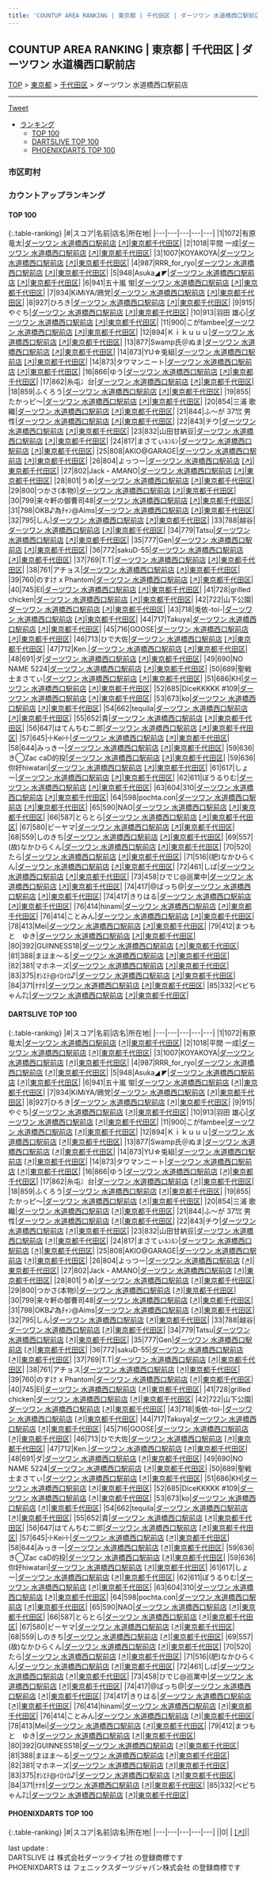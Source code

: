 ```yaml
---
title: 'COUNTUP AREA RANKING | 東京都 | 千代田区 | ダーツワン 水道橋西口駅前店'
---
```

## COUNTUP AREA RANKING | 東京都 | 千代田区 | ダーツワン 水道橋西口駅前店

[TOP](/darts/rank/) > [東京都](/darts/rank/東京都/) > [千代田区](/darts/rank/東京都/千代田区/) > ダーツワン 水道橋西口駅前店

___

<a href="https://twitter.com/share?ref_src=twsrc%5Etfw" data-text="COUNTUP AREA RANKING | 東京都千代田区ダーツワン 水道橋西口駅前店" class="twitter-share-button" data-hashtags="DARTSLIVE,PHOENIXDARTS,darts,ダーツ" data-show-count="false">Tweet</a>

* [ランキング](#カウントアップランキング)
    * [TOP 100](#top-100)
    * [DARTSLIVE TOP 100](#dartslive-top-100)
    * [PHOENIXDARTS TOP 100](#phoenixdarts-top-100)

### 市区町村

<ul>

</ul>

### カウントアップランキング

#### TOP 100



{:.table-ranking}
|#|スコア|名前|店名|所在地|
|---|---|---|---|---|
|1|1072|<span class="rank-name-dl">有原 竜太</span>|<a href="/darts/rank/shops/23e49a4f49ad66345f9f3321c1147265.html">ダーツワン 水道橋西口駅前店</a> <a href="https://search.dartslive.com/jp/shop/23e49a4f49ad66345f9f3321c1147265">[↗]</a>|<a href="/darts/rank/東京都/千代田区">東京都千代田区</a>|
|2|1018|<span class="rank-name-dl">平間 一成</span>|<a href="/darts/rank/shops/23e49a4f49ad66345f9f3321c1147265.html">ダーツワン 水道橋西口駅前店</a> <a href="https://search.dartslive.com/jp/shop/23e49a4f49ad66345f9f3321c1147265">[↗]</a>|<a href="/darts/rank/東京都/千代田区">東京都千代田区</a>|
|3|1007|<span class="rank-name-dl">KOYAKOYA</span>|<a href="/darts/rank/shops/23e49a4f49ad66345f9f3321c1147265.html">ダーツワン 水道橋西口駅前店</a> <a href="https://search.dartslive.com/jp/shop/23e49a4f49ad66345f9f3321c1147265">[↗]</a>|<a href="/darts/rank/東京都/千代田区">東京都千代田区</a>|
|4|987|<span class="rank-name-dl">RRR_for_ryo</span>|<a href="/darts/rank/shops/23e49a4f49ad66345f9f3321c1147265.html">ダーツワン 水道橋西口駅前店</a> <a href="https://search.dartslive.com/jp/shop/23e49a4f49ad66345f9f3321c1147265">[↗]</a>|<a href="/darts/rank/東京都/千代田区">東京都千代田区</a>|
|5|948|<span class="rank-name-dl">Asuka◢ ◤</span>|<a href="/darts/rank/shops/23e49a4f49ad66345f9f3321c1147265.html">ダーツワン 水道橋西口駅前店</a> <a href="https://search.dartslive.com/jp/shop/23e49a4f49ad66345f9f3321c1147265">[↗]</a>|<a href="/darts/rank/東京都/千代田区">東京都千代田区</a>|
|6|941|<span class="rank-name-dl">五十嵐 蛍</span>|<a href="/darts/rank/shops/23e49a4f49ad66345f9f3321c1147265.html">ダーツワン 水道橋西口駅前店</a> <a href="https://search.dartslive.com/jp/shop/23e49a4f49ad66345f9f3321c1147265">[↗]</a>|<a href="/darts/rank/東京都/千代田区">東京都千代田区</a>|
|7|934|<span class="rank-name-dl">KiMiYA/鴎党</span>|<a href="/darts/rank/shops/23e49a4f49ad66345f9f3321c1147265.html">ダーツワン 水道橋西口駅前店</a> <a href="https://search.dartslive.com/jp/shop/23e49a4f49ad66345f9f3321c1147265">[↗]</a>|<a href="/darts/rank/東京都/千代田区">東京都千代田区</a>|
|8|927|<span class="rank-name-dl">ひろき</span>|<a href="/darts/rank/shops/23e49a4f49ad66345f9f3321c1147265.html">ダーツワン 水道橋西口駅前店</a> <a href="https://search.dartslive.com/jp/shop/23e49a4f49ad66345f9f3321c1147265">[↗]</a>|<a href="/darts/rank/東京都/千代田区">東京都千代田区</a>|
|9|915|<span class="rank-name-dl">やぐち</span>|<a href="/darts/rank/shops/23e49a4f49ad66345f9f3321c1147265.html">ダーツワン 水道橋西口駅前店</a> <a href="https://search.dartslive.com/jp/shop/23e49a4f49ad66345f9f3321c1147265">[↗]</a>|<a href="/darts/rank/東京都/千代田区">東京都千代田区</a>|
|10|913|<span class="rank-name-dl">羽田 雄心</span>|<a href="/darts/rank/shops/23e49a4f49ad66345f9f3321c1147265.html">ダーツワン 水道橋西口駅前店</a> <a href="https://search.dartslive.com/jp/shop/23e49a4f49ad66345f9f3321c1147265">[↗]</a>|<a href="/darts/rank/東京都/千代田区">東京都千代田区</a>|
|11|900|<span class="rank-name-dl">こがfambee</span>|<a href="/darts/rank/shops/23e49a4f49ad66345f9f3321c1147265.html">ダーツワン 水道橋西口駅前店</a> <a href="https://search.dartslive.com/jp/shop/23e49a4f49ad66345f9f3321c1147265">[↗]</a>|<a href="/darts/rank/東京都/千代田区">東京都千代田区</a>|
|12|894|<span class="rank-name-dl">Ｋｉｋｕｕｕ</span>|<a href="/darts/rank/shops/23e49a4f49ad66345f9f3321c1147265.html">ダーツワン 水道橋西口駅前店</a> <a href="https://search.dartslive.com/jp/shop/23e49a4f49ad66345f9f3321c1147265">[↗]</a>|<a href="/darts/rank/東京都/千代田区">東京都千代田区</a>|
|13|877|<span class="rank-name-dl">Swamp氏＠ぬま</span>|<a href="/darts/rank/shops/23e49a4f49ad66345f9f3321c1147265.html">ダーツワン 水道橋西口駅前店</a> <a href="https://search.dartslive.com/jp/shop/23e49a4f49ad66345f9f3321c1147265">[↗]</a>|<a href="/darts/rank/東京都/千代田区">東京都千代田区</a>|
|14|873|<span class="rank-name-dl">YU☆兎組</span>|<a href="/darts/rank/shops/23e49a4f49ad66345f9f3321c1147265.html">ダーツワン 水道橋西口駅前店</a> <a href="https://search.dartslive.com/jp/shop/23e49a4f49ad66345f9f3321c1147265">[↗]</a>|<a href="/darts/rank/東京都/千代田区">東京都千代田区</a>|
|14|873|<span class="rank-name-dl">タワマンニート</span>|<a href="/darts/rank/shops/23e49a4f49ad66345f9f3321c1147265.html">ダーツワン 水道橋西口駅前店</a> <a href="https://search.dartslive.com/jp/shop/23e49a4f49ad66345f9f3321c1147265">[↗]</a>|<a href="/darts/rank/東京都/千代田区">東京都千代田区</a>|
|16|866|<span class="rank-name-dl">ゆう</span>|<a href="/darts/rank/shops/23e49a4f49ad66345f9f3321c1147265.html">ダーツワン 水道橋西口駅前店</a> <a href="https://search.dartslive.com/jp/shop/23e49a4f49ad66345f9f3321c1147265">[↗]</a>|<a href="/darts/rank/東京都/千代田区">東京都千代田区</a>|
|17|862|<span class="rank-name-dl">糸屯冫台</span>|<a href="/darts/rank/shops/23e49a4f49ad66345f9f3321c1147265.html">ダーツワン 水道橋西口駅前店</a> <a href="https://search.dartslive.com/jp/shop/23e49a4f49ad66345f9f3321c1147265">[↗]</a>|<a href="/darts/rank/東京都/千代田区">東京都千代田区</a>|
|18|859|<span class="rank-name-dl">ふくろう</span>|<a href="/darts/rank/shops/23e49a4f49ad66345f9f3321c1147265.html">ダーツワン 水道橋西口駅前店</a> <a href="https://search.dartslive.com/jp/shop/23e49a4f49ad66345f9f3321c1147265">[↗]</a>|<a href="/darts/rank/東京都/千代田区">東京都千代田区</a>|
|19|855|<span class="rank-name-dl">たかっピ～</span>|<a href="/darts/rank/shops/23e49a4f49ad66345f9f3321c1147265.html">ダーツワン 水道橋西口駅前店</a> <a href="https://search.dartslive.com/jp/shop/23e49a4f49ad66345f9f3321c1147265">[↗]</a>|<a href="/darts/rank/東京都/千代田区">東京都千代田区</a>|
|20|854|<span class="rank-name-dl">三浦 歌織</span>|<a href="/darts/rank/shops/23e49a4f49ad66345f9f3321c1147265.html">ダーツワン 水道橋西口駅前店</a> <a href="https://search.dartslive.com/jp/shop/23e49a4f49ad66345f9f3321c1147265">[↗]</a>|<a href="/darts/rank/東京都/千代田区">東京都千代田区</a>|
|21|844|<span class="rank-name-dl">ふ〜が 37㌖ 男性</span>|<a href="/darts/rank/shops/23e49a4f49ad66345f9f3321c1147265.html">ダーツワン 水道橋西口駅前店</a> <a href="https://search.dartslive.com/jp/shop/23e49a4f49ad66345f9f3321c1147265">[↗]</a>|<a href="/darts/rank/東京都/千代田区">東京都千代田区</a>|
|22|843|<span class="rank-name-dl">チウ</span>|<a href="/darts/rank/shops/23e49a4f49ad66345f9f3321c1147265.html">ダーツワン 水道橋西口駅前店</a> <a href="https://search.dartslive.com/jp/shop/23e49a4f49ad66345f9f3321c1147265">[↗]</a>|<a href="/darts/rank/東京都/千代田区">東京都千代田区</a>|
|23|832|<span class="rank-name-dl">山田甘納豆</span>|<a href="/darts/rank/shops/23e49a4f49ad66345f9f3321c1147265.html">ダーツワン 水道橋西口駅前店</a> <a href="https://search.dartslive.com/jp/shop/23e49a4f49ad66345f9f3321c1147265">[↗]</a>|<a href="/darts/rank/東京都/千代田区">東京都千代田区</a>|
|24|817|<span class="rank-name-dl">まさてぃﾙﾝﾙﾝ</span>|<a href="/darts/rank/shops/23e49a4f49ad66345f9f3321c1147265.html">ダーツワン 水道橋西口駅前店</a> <a href="https://search.dartslive.com/jp/shop/23e49a4f49ad66345f9f3321c1147265">[↗]</a>|<a href="/darts/rank/東京都/千代田区">東京都千代田区</a>|
|25|808|<span class="rank-name-dl">AKIO@GARAGE</span>|<a href="/darts/rank/shops/23e49a4f49ad66345f9f3321c1147265.html">ダーツワン 水道橋西口駅前店</a> <a href="https://search.dartslive.com/jp/shop/23e49a4f49ad66345f9f3321c1147265">[↗]</a>|<a href="/darts/rank/東京都/千代田区">東京都千代田区</a>|
|26|804|<span class="rank-name-dl">よっつー</span>|<a href="/darts/rank/shops/23e49a4f49ad66345f9f3321c1147265.html">ダーツワン 水道橋西口駅前店</a> <a href="https://search.dartslive.com/jp/shop/23e49a4f49ad66345f9f3321c1147265">[↗]</a>|<a href="/darts/rank/東京都/千代田区">東京都千代田区</a>|
|27|802|<span class="rank-name-dl">Jack・AMANO</span>|<a href="/darts/rank/shops/23e49a4f49ad66345f9f3321c1147265.html">ダーツワン 水道橋西口駅前店</a> <a href="https://search.dartslive.com/jp/shop/23e49a4f49ad66345f9f3321c1147265">[↗]</a>|<a href="/darts/rank/東京都/千代田区">東京都千代田区</a>|
|28|801|<span class="rank-name-dl">うめ</span>|<a href="/darts/rank/shops/23e49a4f49ad66345f9f3321c1147265.html">ダーツワン 水道橋西口駅前店</a> <a href="https://search.dartslive.com/jp/shop/23e49a4f49ad66345f9f3321c1147265">[↗]</a>|<a href="/darts/rank/東京都/千代田区">東京都千代田区</a>|
|29|800|<span class="rank-name-dl">つかさ(本物)</span>|<a href="/darts/rank/shops/23e49a4f49ad66345f9f3321c1147265.html">ダーツワン 水道橋西口駅前店</a> <a href="https://search.dartslive.com/jp/shop/23e49a4f49ad66345f9f3321c1147265">[↗]</a>|<a href="/darts/rank/東京都/千代田区">東京都千代田区</a>|
|30|799|<span class="rank-name-dl">来々軒の御曹司48</span>|<a href="/darts/rank/shops/23e49a4f49ad66345f9f3321c1147265.html">ダーツワン 水道橋西口駅前店</a> <a href="https://search.dartslive.com/jp/shop/23e49a4f49ad66345f9f3321c1147265">[↗]</a>|<a href="/darts/rank/東京都/千代田区">東京都千代田区</a>|
|31|798|<span class="rank-name-dl">OKB♪為ﾁｬﾝ@Aims</span>|<a href="/darts/rank/shops/23e49a4f49ad66345f9f3321c1147265.html">ダーツワン 水道橋西口駅前店</a> <a href="https://search.dartslive.com/jp/shop/23e49a4f49ad66345f9f3321c1147265">[↗]</a>|<a href="/darts/rank/東京都/千代田区">東京都千代田区</a>|
|32|795|<span class="rank-name-dl">しん</span>|<a href="/darts/rank/shops/23e49a4f49ad66345f9f3321c1147265.html">ダーツワン 水道橋西口駅前店</a> <a href="https://search.dartslive.com/jp/shop/23e49a4f49ad66345f9f3321c1147265">[↗]</a>|<a href="/darts/rank/東京都/千代田区">東京都千代田区</a>|
|33|788|<span class="rank-name-dl">越谷</span>|<a href="/darts/rank/shops/23e49a4f49ad66345f9f3321c1147265.html">ダーツワン 水道橋西口駅前店</a> <a href="https://search.dartslive.com/jp/shop/23e49a4f49ad66345f9f3321c1147265">[↗]</a>|<a href="/darts/rank/東京都/千代田区">東京都千代田区</a>|
|34|779|<span class="rank-name-dl">Tatsu</span>|<a href="/darts/rank/shops/23e49a4f49ad66345f9f3321c1147265.html">ダーツワン 水道橋西口駅前店</a> <a href="https://search.dartslive.com/jp/shop/23e49a4f49ad66345f9f3321c1147265">[↗]</a>|<a href="/darts/rank/東京都/千代田区">東京都千代田区</a>|
|35|777|<span class="rank-name-dl">Gen</span>|<a href="/darts/rank/shops/23e49a4f49ad66345f9f3321c1147265.html">ダーツワン 水道橋西口駅前店</a> <a href="https://search.dartslive.com/jp/shop/23e49a4f49ad66345f9f3321c1147265">[↗]</a>|<a href="/darts/rank/東京都/千代田区">東京都千代田区</a>|
|36|772|<span class="rank-name-dl">sakuD-55</span>|<a href="/darts/rank/shops/23e49a4f49ad66345f9f3321c1147265.html">ダーツワン 水道橋西口駅前店</a> <a href="https://search.dartslive.com/jp/shop/23e49a4f49ad66345f9f3321c1147265">[↗]</a>|<a href="/darts/rank/東京都/千代田区">東京都千代田区</a>|
|37|769|<span class="rank-name-dl">T.T</span>|<a href="/darts/rank/shops/23e49a4f49ad66345f9f3321c1147265.html">ダーツワン 水道橋西口駅前店</a> <a href="https://search.dartslive.com/jp/shop/23e49a4f49ad66345f9f3321c1147265">[↗]</a>|<a href="/darts/rank/東京都/千代田区">東京都千代田区</a>|
|38|761|<span class="rank-name-dl">アチョス</span>|<a href="/darts/rank/shops/23e49a4f49ad66345f9f3321c1147265.html">ダーツワン 水道橋西口駅前店</a> <a href="https://search.dartslive.com/jp/shop/23e49a4f49ad66345f9f3321c1147265">[↗]</a>|<a href="/darts/rank/東京都/千代田区">東京都千代田区</a>|
|39|760|<span class="rank-name-dl">のすけ x Phantom</span>|<a href="/darts/rank/shops/23e49a4f49ad66345f9f3321c1147265.html">ダーツワン 水道橋西口駅前店</a> <a href="https://search.dartslive.com/jp/shop/23e49a4f49ad66345f9f3321c1147265">[↗]</a>|<a href="/darts/rank/東京都/千代田区">東京都千代田区</a>|
|40|745|<span class="rank-name-dl">EI</span>|<a href="/darts/rank/shops/23e49a4f49ad66345f9f3321c1147265.html">ダーツワン 水道橋西口駅前店</a> <a href="https://search.dartslive.com/jp/shop/23e49a4f49ad66345f9f3321c1147265">[↗]</a>|<a href="/darts/rank/東京都/千代田区">東京都千代田区</a>|
|41|728|<span class="rank-name-dl">grilled chicken</span>|<a href="/darts/rank/shops/23e49a4f49ad66345f9f3321c1147265.html">ダーツワン 水道橋西口駅前店</a> <a href="https://search.dartslive.com/jp/shop/23e49a4f49ad66345f9f3321c1147265">[↗]</a>|<a href="/darts/rank/東京都/千代田区">東京都千代田区</a>|
|42|722|<span class="rank-name-dl">山下公園</span>|<a href="/darts/rank/shops/23e49a4f49ad66345f9f3321c1147265.html">ダーツワン 水道橋西口駅前店</a> <a href="https://search.dartslive.com/jp/shop/23e49a4f49ad66345f9f3321c1147265">[↗]</a>|<a href="/darts/rank/東京都/千代田区">東京都千代田区</a>|
|43|718|<span class="rank-name-dl">兎依-toi-</span>|<a href="/darts/rank/shops/23e49a4f49ad66345f9f3321c1147265.html">ダーツワン 水道橋西口駅前店</a> <a href="https://search.dartslive.com/jp/shop/23e49a4f49ad66345f9f3321c1147265">[↗]</a>|<a href="/darts/rank/東京都/千代田区">東京都千代田区</a>|
|44|717|<span class="rank-name-dl">Takuya</span>|<a href="/darts/rank/shops/23e49a4f49ad66345f9f3321c1147265.html">ダーツワン 水道橋西口駅前店</a> <a href="https://search.dartslive.com/jp/shop/23e49a4f49ad66345f9f3321c1147265">[↗]</a>|<a href="/darts/rank/東京都/千代田区">東京都千代田区</a>|
|45|716|<span class="rank-name-dl">GOOSE</span>|<a href="/darts/rank/shops/23e49a4f49ad66345f9f3321c1147265.html">ダーツワン 水道橋西口駅前店</a> <a href="https://search.dartslive.com/jp/shop/23e49a4f49ad66345f9f3321c1147265">[↗]</a>|<a href="/darts/rank/東京都/千代田区">東京都千代田区</a>|
|46|713|<span class="rank-name-dl">ひで大佐</span>|<a href="/darts/rank/shops/23e49a4f49ad66345f9f3321c1147265.html">ダーツワン 水道橋西口駅前店</a> <a href="https://search.dartslive.com/jp/shop/23e49a4f49ad66345f9f3321c1147265">[↗]</a>|<a href="/darts/rank/東京都/千代田区">東京都千代田区</a>|
|47|712|<span class="rank-name-dl">Ken.</span>|<a href="/darts/rank/shops/23e49a4f49ad66345f9f3321c1147265.html">ダーツワン 水道橋西口駅前店</a> <a href="https://search.dartslive.com/jp/shop/23e49a4f49ad66345f9f3321c1147265">[↗]</a>|<a href="/darts/rank/東京都/千代田区">東京都千代田区</a>|
|48|691|<span class="rank-name-dl">ダ</span>|<a href="/darts/rank/shops/23e49a4f49ad66345f9f3321c1147265.html">ダーツワン 水道橋西口駅前店</a> <a href="https://search.dartslive.com/jp/shop/23e49a4f49ad66345f9f3321c1147265">[↗]</a>|<a href="/darts/rank/東京都/千代田区">東京都千代田区</a>|
|49|690|<span class="rank-name-dl">NO NAME 5224</span>|<a href="/darts/rank/shops/23e49a4f49ad66345f9f3321c1147265.html">ダーツワン 水道橋西口駅前店</a> <a href="https://search.dartslive.com/jp/shop/23e49a4f49ad66345f9f3321c1147265">[↗]</a>|<a href="/darts/rank/東京都/千代田区">東京都千代田区</a>|
|50|689|<span class="rank-name-dl">聖戦士まさてぃ</span>|<a href="/darts/rank/shops/23e49a4f49ad66345f9f3321c1147265.html">ダーツワン 水道橋西口駅前店</a> <a href="https://search.dartslive.com/jp/shop/23e49a4f49ad66345f9f3321c1147265">[↗]</a>|<a href="/darts/rank/東京都/千代田区">東京都千代田区</a>|
|51|686|<span class="rank-name-dl">KH</span>|<a href="/darts/rank/shops/23e49a4f49ad66345f9f3321c1147265.html">ダーツワン 水道橋西口駅前店</a> <a href="https://search.dartslive.com/jp/shop/23e49a4f49ad66345f9f3321c1147265">[↗]</a>|<a href="/darts/rank/東京都/千代田区">東京都千代田区</a>|
|52|685|<span class="rank-name-dl">DiceKKKKK #109</span>|<a href="/darts/rank/shops/23e49a4f49ad66345f9f3321c1147265.html">ダーツワン 水道橋西口駅前店</a> <a href="https://search.dartslive.com/jp/shop/23e49a4f49ad66345f9f3321c1147265">[↗]</a>|<a href="/darts/rank/東京都/千代田区">東京都千代田区</a>|
|53|673|<span class="rank-name-dl">ko</span>|<a href="/darts/rank/shops/23e49a4f49ad66345f9f3321c1147265.html">ダーツワン 水道橋西口駅前店</a> <a href="https://search.dartslive.com/jp/shop/23e49a4f49ad66345f9f3321c1147265">[↗]</a>|<a href="/darts/rank/東京都/千代田区">東京都千代田区</a>|
|54|662|<span class="rank-name-dl">tequila</span>|<a href="/darts/rank/shops/23e49a4f49ad66345f9f3321c1147265.html">ダーツワン 水道橋西口駅前店</a> <a href="https://search.dartslive.com/jp/shop/23e49a4f49ad66345f9f3321c1147265">[↗]</a>|<a href="/darts/rank/東京都/千代田区">東京都千代田区</a>|
|55|652|<span class="rank-name-dl">貴</span>|<a href="/darts/rank/shops/23e49a4f49ad66345f9f3321c1147265.html">ダーツワン 水道橋西口駅前店</a> <a href="https://search.dartslive.com/jp/shop/23e49a4f49ad66345f9f3321c1147265">[↗]</a>|<a href="/darts/rank/東京都/千代田区">東京都千代田区</a>|
|56|647|<span class="rank-name-dl">はてんちむ二郎</span>|<a href="/darts/rank/shops/23e49a4f49ad66345f9f3321c1147265.html">ダーツワン 水道橋西口駅前店</a> <a href="https://search.dartslive.com/jp/shop/23e49a4f49ad66345f9f3321c1147265">[↗]</a>|<a href="/darts/rank/東京都/千代田区">東京都千代田区</a>|
|57|645|<span class="rank-name-dl">☩Kei☩</span>|<a href="/darts/rank/shops/23e49a4f49ad66345f9f3321c1147265.html">ダーツワン 水道橋西口駅前店</a> <a href="https://search.dartslive.com/jp/shop/23e49a4f49ad66345f9f3321c1147265">[↗]</a>|<a href="/darts/rank/東京都/千代田区">東京都千代田区</a>|
|58|644|<span class="rank-name-dl">みっきー</span>|<a href="/darts/rank/shops/23e49a4f49ad66345f9f3321c1147265.html">ダーツワン 水道橋西口駅前店</a> <a href="https://search.dartslive.com/jp/shop/23e49a4f49ad66345f9f3321c1147265">[↗]</a>|<a href="/darts/rank/東京都/千代田区">東京都千代田区</a>|
|59|636|<span class="rank-name-dl">き◯Zac caD的投</span>|<a href="/darts/rank/shops/23e49a4f49ad66345f9f3321c1147265.html">ダーツワン 水道橋西口駅前店</a> <a href="https://search.dartslive.com/jp/shop/23e49a4f49ad66345f9f3321c1147265">[↗]</a>|<a href="/darts/rank/東京都/千代田区">東京都千代田区</a>|
|59|636|<span class="rank-name-dl">你好hiwatari</span>|<a href="/darts/rank/shops/23e49a4f49ad66345f9f3321c1147265.html">ダーツワン 水道橋西口駅前店</a> <a href="https://search.dartslive.com/jp/shop/23e49a4f49ad66345f9f3321c1147265">[↗]</a>|<a href="/darts/rank/東京都/千代田区">東京都千代田区</a>|
|61|617|<span class="rank-name-dl">しょー</span>|<a href="/darts/rank/shops/23e49a4f49ad66345f9f3321c1147265.html">ダーツワン 水道橋西口駅前店</a> <a href="https://search.dartslive.com/jp/shop/23e49a4f49ad66345f9f3321c1147265">[↗]</a>|<a href="/darts/rank/東京都/千代田区">東京都千代田区</a>|
|62|611|<span class="rank-name-dl">ぼうるりむ</span>|<a href="/darts/rank/shops/23e49a4f49ad66345f9f3321c1147265.html">ダーツワン 水道橋西口駅前店</a> <a href="https://search.dartslive.com/jp/shop/23e49a4f49ad66345f9f3321c1147265">[↗]</a>|<a href="/darts/rank/東京都/千代田区">東京都千代田区</a>|
|63|604|<span class="rank-name-dl">310</span>|<a href="/darts/rank/shops/23e49a4f49ad66345f9f3321c1147265.html">ダーツワン 水道橋西口駅前店</a> <a href="https://search.dartslive.com/jp/shop/23e49a4f49ad66345f9f3321c1147265">[↗]</a>|<a href="/darts/rank/東京都/千代田区">東京都千代田区</a>|
|64|598|<span class="rank-name-dl">pochta.con</span>|<a href="/darts/rank/shops/23e49a4f49ad66345f9f3321c1147265.html">ダーツワン 水道橋西口駅前店</a> <a href="https://search.dartslive.com/jp/shop/23e49a4f49ad66345f9f3321c1147265">[↗]</a>|<a href="/darts/rank/東京都/千代田区">東京都千代田区</a>|
|65|590|<span class="rank-name-dl">NAO</span>|<a href="/darts/rank/shops/23e49a4f49ad66345f9f3321c1147265.html">ダーツワン 水道橋西口駅前店</a> <a href="https://search.dartslive.com/jp/shop/23e49a4f49ad66345f9f3321c1147265">[↗]</a>|<a href="/darts/rank/東京都/千代田区">東京都千代田区</a>|
|66|587|<span class="rank-name-dl">とらとら</span>|<a href="/darts/rank/shops/23e49a4f49ad66345f9f3321c1147265.html">ダーツワン 水道橋西口駅前店</a> <a href="https://search.dartslive.com/jp/shop/23e49a4f49ad66345f9f3321c1147265">[↗]</a>|<a href="/darts/rank/東京都/千代田区">東京都千代田区</a>|
|67|580|<span class="rank-name-dl">ピーヤマ</span>|<a href="/darts/rank/shops/23e49a4f49ad66345f9f3321c1147265.html">ダーツワン 水道橋西口駅前店</a> <a href="https://search.dartslive.com/jp/shop/23e49a4f49ad66345f9f3321c1147265">[↗]</a>|<a href="/darts/rank/東京都/千代田区">東京都千代田区</a>|
|68|559|<span class="rank-name-dl">しのきち</span>|<a href="/darts/rank/shops/23e49a4f49ad66345f9f3321c1147265.html">ダーツワン 水道橋西口駅前店</a> <a href="https://search.dartslive.com/jp/shop/23e49a4f49ad66345f9f3321c1147265">[↗]</a>|<a href="/darts/rank/東京都/千代田区">東京都千代田区</a>|
|69|557|<span class="rank-name-dl">(故)なかひらくん</span>|<a href="/darts/rank/shops/23e49a4f49ad66345f9f3321c1147265.html">ダーツワン 水道橋西口駅前店</a> <a href="https://search.dartslive.com/jp/shop/23e49a4f49ad66345f9f3321c1147265">[↗]</a>|<a href="/darts/rank/東京都/千代田区">東京都千代田区</a>|
|70|520|<span class="rank-name-dl">たら</span>|<a href="/darts/rank/shops/23e49a4f49ad66345f9f3321c1147265.html">ダーツワン 水道橋西口駅前店</a> <a href="https://search.dartslive.com/jp/shop/23e49a4f49ad66345f9f3321c1147265">[↗]</a>|<a href="/darts/rank/東京都/千代田区">東京都千代田区</a>|
|71|516|<span class="rank-name-dl">(肥)なかひらくん</span>|<a href="/darts/rank/shops/23e49a4f49ad66345f9f3321c1147265.html">ダーツワン 水道橋西口駅前店</a> <a href="https://search.dartslive.com/jp/shop/23e49a4f49ad66345f9f3321c1147265">[↗]</a>|<a href="/darts/rank/東京都/千代田区">東京都千代田区</a>|
|72|461|<span class="rank-name-dl">しば</span>|<a href="/darts/rank/shops/23e49a4f49ad66345f9f3321c1147265.html">ダーツワン 水道橋西口駅前店</a> <a href="https://search.dartslive.com/jp/shop/23e49a4f49ad66345f9f3321c1147265">[↗]</a>|<a href="/darts/rank/東京都/千代田区">東京都千代田区</a>|
|73|458|<span class="rank-name-dl">ひでじ@巡業中</span>|<a href="/darts/rank/shops/23e49a4f49ad66345f9f3321c1147265.html">ダーツワン 水道橋西口駅前店</a> <a href="https://search.dartslive.com/jp/shop/23e49a4f49ad66345f9f3321c1147265">[↗]</a>|<a href="/darts/rank/東京都/千代田区">東京都千代田区</a>|
|74|417|<span class="rank-name-dl">@ばっち@</span>|<a href="/darts/rank/shops/23e49a4f49ad66345f9f3321c1147265.html">ダーツワン 水道橋西口駅前店</a> <a href="https://search.dartslive.com/jp/shop/23e49a4f49ad66345f9f3321c1147265">[↗]</a>|<a href="/darts/rank/東京都/千代田区">東京都千代田区</a>|
|74|417|<span class="rank-name-dl">きりはる</span>|<a href="/darts/rank/shops/23e49a4f49ad66345f9f3321c1147265.html">ダーツワン 水道橋西口駅前店</a> <a href="https://search.dartslive.com/jp/shop/23e49a4f49ad66345f9f3321c1147265">[↗]</a>|<a href="/darts/rank/東京都/千代田区">東京都千代田区</a>|
|76|414|<span class="rank-name-dl">hinami</span>|<a href="/darts/rank/shops/23e49a4f49ad66345f9f3321c1147265.html">ダーツワン 水道橋西口駅前店</a> <a href="https://search.dartslive.com/jp/shop/23e49a4f49ad66345f9f3321c1147265">[↗]</a>|<a href="/darts/rank/東京都/千代田区">東京都千代田区</a>|
|76|414|<span class="rank-name-dl">ことみん</span>|<a href="/darts/rank/shops/23e49a4f49ad66345f9f3321c1147265.html">ダーツワン 水道橋西口駅前店</a> <a href="https://search.dartslive.com/jp/shop/23e49a4f49ad66345f9f3321c1147265">[↗]</a>|<a href="/darts/rank/東京都/千代田区">東京都千代田区</a>|
|78|413|<span class="rank-name-dl">Mei</span>|<a href="/darts/rank/shops/23e49a4f49ad66345f9f3321c1147265.html">ダーツワン 水道橋西口駅前店</a> <a href="https://search.dartslive.com/jp/shop/23e49a4f49ad66345f9f3321c1147265">[↗]</a>|<a href="/darts/rank/東京都/千代田区">東京都千代田区</a>|
|79|412|<span class="rank-name-dl">まつもと　ゆき</span>|<a href="/darts/rank/shops/23e49a4f49ad66345f9f3321c1147265.html">ダーツワン 水道橋西口駅前店</a> <a href="https://search.dartslive.com/jp/shop/23e49a4f49ad66345f9f3321c1147265">[↗]</a>|<a href="/darts/rank/東京都/千代田区">東京都千代田区</a>|
|80|392|<span class="rank-name-dl">GUINNESS18</span>|<a href="/darts/rank/shops/23e49a4f49ad66345f9f3321c1147265.html">ダーツワン 水道橋西口駅前店</a> <a href="https://search.dartslive.com/jp/shop/23e49a4f49ad66345f9f3321c1147265">[↗]</a>|<a href="/darts/rank/東京都/千代田区">東京都千代田区</a>|
|81|388|<span class="rank-name-dl">まほま〜る</span>|<a href="/darts/rank/shops/23e49a4f49ad66345f9f3321c1147265.html">ダーツワン 水道橋西口駅前店</a> <a href="https://search.dartslive.com/jp/shop/23e49a4f49ad66345f9f3321c1147265">[↗]</a>|<a href="/darts/rank/東京都/千代田区">東京都千代田区</a>|
|82|381|<span class="rank-name-dl">マホネーズ</span>|<a href="/darts/rank/shops/23e49a4f49ad66345f9f3321c1147265.html">ダーツワン 水道橋西口駅前店</a> <a href="https://search.dartslive.com/jp/shop/23e49a4f49ad66345f9f3321c1147265">[↗]</a>|<a href="/darts/rank/東京都/千代田区">東京都千代田区</a>|
|83|375|<span class="rank-name-dl">ｵｼｴﾃ@ｲﾛｲﾛ♪</span>|<a href="/darts/rank/shops/23e49a4f49ad66345f9f3321c1147265.html">ダーツワン 水道橋西口駅前店</a> <a href="https://search.dartslive.com/jp/shop/23e49a4f49ad66345f9f3321c1147265">[↗]</a>|<a href="/darts/rank/東京都/千代田区">東京都千代田区</a>|
|84|371|<span class="rank-name-dl">ﾅﾅﾎ</span>|<a href="/darts/rank/shops/23e49a4f49ad66345f9f3321c1147265.html">ダーツワン 水道橋西口駅前店</a> <a href="https://search.dartslive.com/jp/shop/23e49a4f49ad66345f9f3321c1147265">[↗]</a>|<a href="/darts/rank/東京都/千代田区">東京都千代田区</a>|
|85|332|<span class="rank-name-dl">ベビちゃん㌠</span>|<a href="/darts/rank/shops/23e49a4f49ad66345f9f3321c1147265.html">ダーツワン 水道橋西口駅前店</a> <a href="https://search.dartslive.com/jp/shop/23e49a4f49ad66345f9f3321c1147265">[↗]</a>|<a href="/darts/rank/東京都/千代田区">東京都千代田区</a>|


#### DARTSLIVE TOP 100



{:.table-ranking}
|#|スコア|名前|店名|所在地|
|---|---|---|---|---|
|1|1072|<span class="rank-name-dl">有原 竜太</span>|<a href="/darts/rank/shops/23e49a4f49ad66345f9f3321c1147265.html">ダーツワン 水道橋西口駅前店</a> <a href="https://search.dartslive.com/jp/shop/23e49a4f49ad66345f9f3321c1147265">[↗]</a>|<a href="/darts/rank/東京都/千代田区">東京都千代田区</a>|
|2|1018|<span class="rank-name-dl">平間 一成</span>|<a href="/darts/rank/shops/23e49a4f49ad66345f9f3321c1147265.html">ダーツワン 水道橋西口駅前店</a> <a href="https://search.dartslive.com/jp/shop/23e49a4f49ad66345f9f3321c1147265">[↗]</a>|<a href="/darts/rank/東京都/千代田区">東京都千代田区</a>|
|3|1007|<span class="rank-name-dl">KOYAKOYA</span>|<a href="/darts/rank/shops/23e49a4f49ad66345f9f3321c1147265.html">ダーツワン 水道橋西口駅前店</a> <a href="https://search.dartslive.com/jp/shop/23e49a4f49ad66345f9f3321c1147265">[↗]</a>|<a href="/darts/rank/東京都/千代田区">東京都千代田区</a>|
|4|987|<span class="rank-name-dl">RRR_for_ryo</span>|<a href="/darts/rank/shops/23e49a4f49ad66345f9f3321c1147265.html">ダーツワン 水道橋西口駅前店</a> <a href="https://search.dartslive.com/jp/shop/23e49a4f49ad66345f9f3321c1147265">[↗]</a>|<a href="/darts/rank/東京都/千代田区">東京都千代田区</a>|
|5|948|<span class="rank-name-dl">Asuka◢ ◤</span>|<a href="/darts/rank/shops/23e49a4f49ad66345f9f3321c1147265.html">ダーツワン 水道橋西口駅前店</a> <a href="https://search.dartslive.com/jp/shop/23e49a4f49ad66345f9f3321c1147265">[↗]</a>|<a href="/darts/rank/東京都/千代田区">東京都千代田区</a>|
|6|941|<span class="rank-name-dl">五十嵐 蛍</span>|<a href="/darts/rank/shops/23e49a4f49ad66345f9f3321c1147265.html">ダーツワン 水道橋西口駅前店</a> <a href="https://search.dartslive.com/jp/shop/23e49a4f49ad66345f9f3321c1147265">[↗]</a>|<a href="/darts/rank/東京都/千代田区">東京都千代田区</a>|
|7|934|<span class="rank-name-dl">KiMiYA/鴎党</span>|<a href="/darts/rank/shops/23e49a4f49ad66345f9f3321c1147265.html">ダーツワン 水道橋西口駅前店</a> <a href="https://search.dartslive.com/jp/shop/23e49a4f49ad66345f9f3321c1147265">[↗]</a>|<a href="/darts/rank/東京都/千代田区">東京都千代田区</a>|
|8|927|<span class="rank-name-dl">ひろき</span>|<a href="/darts/rank/shops/23e49a4f49ad66345f9f3321c1147265.html">ダーツワン 水道橋西口駅前店</a> <a href="https://search.dartslive.com/jp/shop/23e49a4f49ad66345f9f3321c1147265">[↗]</a>|<a href="/darts/rank/東京都/千代田区">東京都千代田区</a>|
|9|915|<span class="rank-name-dl">やぐち</span>|<a href="/darts/rank/shops/23e49a4f49ad66345f9f3321c1147265.html">ダーツワン 水道橋西口駅前店</a> <a href="https://search.dartslive.com/jp/shop/23e49a4f49ad66345f9f3321c1147265">[↗]</a>|<a href="/darts/rank/東京都/千代田区">東京都千代田区</a>|
|10|913|<span class="rank-name-dl">羽田 雄心</span>|<a href="/darts/rank/shops/23e49a4f49ad66345f9f3321c1147265.html">ダーツワン 水道橋西口駅前店</a> <a href="https://search.dartslive.com/jp/shop/23e49a4f49ad66345f9f3321c1147265">[↗]</a>|<a href="/darts/rank/東京都/千代田区">東京都千代田区</a>|
|11|900|<span class="rank-name-dl">こがfambee</span>|<a href="/darts/rank/shops/23e49a4f49ad66345f9f3321c1147265.html">ダーツワン 水道橋西口駅前店</a> <a href="https://search.dartslive.com/jp/shop/23e49a4f49ad66345f9f3321c1147265">[↗]</a>|<a href="/darts/rank/東京都/千代田区">東京都千代田区</a>|
|12|894|<span class="rank-name-dl">Ｋｉｋｕｕｕ</span>|<a href="/darts/rank/shops/23e49a4f49ad66345f9f3321c1147265.html">ダーツワン 水道橋西口駅前店</a> <a href="https://search.dartslive.com/jp/shop/23e49a4f49ad66345f9f3321c1147265">[↗]</a>|<a href="/darts/rank/東京都/千代田区">東京都千代田区</a>|
|13|877|<span class="rank-name-dl">Swamp氏＠ぬま</span>|<a href="/darts/rank/shops/23e49a4f49ad66345f9f3321c1147265.html">ダーツワン 水道橋西口駅前店</a> <a href="https://search.dartslive.com/jp/shop/23e49a4f49ad66345f9f3321c1147265">[↗]</a>|<a href="/darts/rank/東京都/千代田区">東京都千代田区</a>|
|14|873|<span class="rank-name-dl">YU☆兎組</span>|<a href="/darts/rank/shops/23e49a4f49ad66345f9f3321c1147265.html">ダーツワン 水道橋西口駅前店</a> <a href="https://search.dartslive.com/jp/shop/23e49a4f49ad66345f9f3321c1147265">[↗]</a>|<a href="/darts/rank/東京都/千代田区">東京都千代田区</a>|
|14|873|<span class="rank-name-dl">タワマンニート</span>|<a href="/darts/rank/shops/23e49a4f49ad66345f9f3321c1147265.html">ダーツワン 水道橋西口駅前店</a> <a href="https://search.dartslive.com/jp/shop/23e49a4f49ad66345f9f3321c1147265">[↗]</a>|<a href="/darts/rank/東京都/千代田区">東京都千代田区</a>|
|16|866|<span class="rank-name-dl">ゆう</span>|<a href="/darts/rank/shops/23e49a4f49ad66345f9f3321c1147265.html">ダーツワン 水道橋西口駅前店</a> <a href="https://search.dartslive.com/jp/shop/23e49a4f49ad66345f9f3321c1147265">[↗]</a>|<a href="/darts/rank/東京都/千代田区">東京都千代田区</a>|
|17|862|<span class="rank-name-dl">糸屯冫台</span>|<a href="/darts/rank/shops/23e49a4f49ad66345f9f3321c1147265.html">ダーツワン 水道橋西口駅前店</a> <a href="https://search.dartslive.com/jp/shop/23e49a4f49ad66345f9f3321c1147265">[↗]</a>|<a href="/darts/rank/東京都/千代田区">東京都千代田区</a>|
|18|859|<span class="rank-name-dl">ふくろう</span>|<a href="/darts/rank/shops/23e49a4f49ad66345f9f3321c1147265.html">ダーツワン 水道橋西口駅前店</a> <a href="https://search.dartslive.com/jp/shop/23e49a4f49ad66345f9f3321c1147265">[↗]</a>|<a href="/darts/rank/東京都/千代田区">東京都千代田区</a>|
|19|855|<span class="rank-name-dl">たかっピ～</span>|<a href="/darts/rank/shops/23e49a4f49ad66345f9f3321c1147265.html">ダーツワン 水道橋西口駅前店</a> <a href="https://search.dartslive.com/jp/shop/23e49a4f49ad66345f9f3321c1147265">[↗]</a>|<a href="/darts/rank/東京都/千代田区">東京都千代田区</a>|
|20|854|<span class="rank-name-dl">三浦 歌織</span>|<a href="/darts/rank/shops/23e49a4f49ad66345f9f3321c1147265.html">ダーツワン 水道橋西口駅前店</a> <a href="https://search.dartslive.com/jp/shop/23e49a4f49ad66345f9f3321c1147265">[↗]</a>|<a href="/darts/rank/東京都/千代田区">東京都千代田区</a>|
|21|844|<span class="rank-name-dl">ふ〜が 37㌖ 男性</span>|<a href="/darts/rank/shops/23e49a4f49ad66345f9f3321c1147265.html">ダーツワン 水道橋西口駅前店</a> <a href="https://search.dartslive.com/jp/shop/23e49a4f49ad66345f9f3321c1147265">[↗]</a>|<a href="/darts/rank/東京都/千代田区">東京都千代田区</a>|
|22|843|<span class="rank-name-dl">チウ</span>|<a href="/darts/rank/shops/23e49a4f49ad66345f9f3321c1147265.html">ダーツワン 水道橋西口駅前店</a> <a href="https://search.dartslive.com/jp/shop/23e49a4f49ad66345f9f3321c1147265">[↗]</a>|<a href="/darts/rank/東京都/千代田区">東京都千代田区</a>|
|23|832|<span class="rank-name-dl">山田甘納豆</span>|<a href="/darts/rank/shops/23e49a4f49ad66345f9f3321c1147265.html">ダーツワン 水道橋西口駅前店</a> <a href="https://search.dartslive.com/jp/shop/23e49a4f49ad66345f9f3321c1147265">[↗]</a>|<a href="/darts/rank/東京都/千代田区">東京都千代田区</a>|
|24|817|<span class="rank-name-dl">まさてぃﾙﾝﾙﾝ</span>|<a href="/darts/rank/shops/23e49a4f49ad66345f9f3321c1147265.html">ダーツワン 水道橋西口駅前店</a> <a href="https://search.dartslive.com/jp/shop/23e49a4f49ad66345f9f3321c1147265">[↗]</a>|<a href="/darts/rank/東京都/千代田区">東京都千代田区</a>|
|25|808|<span class="rank-name-dl">AKIO@GARAGE</span>|<a href="/darts/rank/shops/23e49a4f49ad66345f9f3321c1147265.html">ダーツワン 水道橋西口駅前店</a> <a href="https://search.dartslive.com/jp/shop/23e49a4f49ad66345f9f3321c1147265">[↗]</a>|<a href="/darts/rank/東京都/千代田区">東京都千代田区</a>|
|26|804|<span class="rank-name-dl">よっつー</span>|<a href="/darts/rank/shops/23e49a4f49ad66345f9f3321c1147265.html">ダーツワン 水道橋西口駅前店</a> <a href="https://search.dartslive.com/jp/shop/23e49a4f49ad66345f9f3321c1147265">[↗]</a>|<a href="/darts/rank/東京都/千代田区">東京都千代田区</a>|
|27|802|<span class="rank-name-dl">Jack・AMANO</span>|<a href="/darts/rank/shops/23e49a4f49ad66345f9f3321c1147265.html">ダーツワン 水道橋西口駅前店</a> <a href="https://search.dartslive.com/jp/shop/23e49a4f49ad66345f9f3321c1147265">[↗]</a>|<a href="/darts/rank/東京都/千代田区">東京都千代田区</a>|
|28|801|<span class="rank-name-dl">うめ</span>|<a href="/darts/rank/shops/23e49a4f49ad66345f9f3321c1147265.html">ダーツワン 水道橋西口駅前店</a> <a href="https://search.dartslive.com/jp/shop/23e49a4f49ad66345f9f3321c1147265">[↗]</a>|<a href="/darts/rank/東京都/千代田区">東京都千代田区</a>|
|29|800|<span class="rank-name-dl">つかさ(本物)</span>|<a href="/darts/rank/shops/23e49a4f49ad66345f9f3321c1147265.html">ダーツワン 水道橋西口駅前店</a> <a href="https://search.dartslive.com/jp/shop/23e49a4f49ad66345f9f3321c1147265">[↗]</a>|<a href="/darts/rank/東京都/千代田区">東京都千代田区</a>|
|30|799|<span class="rank-name-dl">来々軒の御曹司48</span>|<a href="/darts/rank/shops/23e49a4f49ad66345f9f3321c1147265.html">ダーツワン 水道橋西口駅前店</a> <a href="https://search.dartslive.com/jp/shop/23e49a4f49ad66345f9f3321c1147265">[↗]</a>|<a href="/darts/rank/東京都/千代田区">東京都千代田区</a>|
|31|798|<span class="rank-name-dl">OKB♪為ﾁｬﾝ@Aims</span>|<a href="/darts/rank/shops/23e49a4f49ad66345f9f3321c1147265.html">ダーツワン 水道橋西口駅前店</a> <a href="https://search.dartslive.com/jp/shop/23e49a4f49ad66345f9f3321c1147265">[↗]</a>|<a href="/darts/rank/東京都/千代田区">東京都千代田区</a>|
|32|795|<span class="rank-name-dl">しん</span>|<a href="/darts/rank/shops/23e49a4f49ad66345f9f3321c1147265.html">ダーツワン 水道橋西口駅前店</a> <a href="https://search.dartslive.com/jp/shop/23e49a4f49ad66345f9f3321c1147265">[↗]</a>|<a href="/darts/rank/東京都/千代田区">東京都千代田区</a>|
|33|788|<span class="rank-name-dl">越谷</span>|<a href="/darts/rank/shops/23e49a4f49ad66345f9f3321c1147265.html">ダーツワン 水道橋西口駅前店</a> <a href="https://search.dartslive.com/jp/shop/23e49a4f49ad66345f9f3321c1147265">[↗]</a>|<a href="/darts/rank/東京都/千代田区">東京都千代田区</a>|
|34|779|<span class="rank-name-dl">Tatsu</span>|<a href="/darts/rank/shops/23e49a4f49ad66345f9f3321c1147265.html">ダーツワン 水道橋西口駅前店</a> <a href="https://search.dartslive.com/jp/shop/23e49a4f49ad66345f9f3321c1147265">[↗]</a>|<a href="/darts/rank/東京都/千代田区">東京都千代田区</a>|
|35|777|<span class="rank-name-dl">Gen</span>|<a href="/darts/rank/shops/23e49a4f49ad66345f9f3321c1147265.html">ダーツワン 水道橋西口駅前店</a> <a href="https://search.dartslive.com/jp/shop/23e49a4f49ad66345f9f3321c1147265">[↗]</a>|<a href="/darts/rank/東京都/千代田区">東京都千代田区</a>|
|36|772|<span class="rank-name-dl">sakuD-55</span>|<a href="/darts/rank/shops/23e49a4f49ad66345f9f3321c1147265.html">ダーツワン 水道橋西口駅前店</a> <a href="https://search.dartslive.com/jp/shop/23e49a4f49ad66345f9f3321c1147265">[↗]</a>|<a href="/darts/rank/東京都/千代田区">東京都千代田区</a>|
|37|769|<span class="rank-name-dl">T.T</span>|<a href="/darts/rank/shops/23e49a4f49ad66345f9f3321c1147265.html">ダーツワン 水道橋西口駅前店</a> <a href="https://search.dartslive.com/jp/shop/23e49a4f49ad66345f9f3321c1147265">[↗]</a>|<a href="/darts/rank/東京都/千代田区">東京都千代田区</a>|
|38|761|<span class="rank-name-dl">アチョス</span>|<a href="/darts/rank/shops/23e49a4f49ad66345f9f3321c1147265.html">ダーツワン 水道橋西口駅前店</a> <a href="https://search.dartslive.com/jp/shop/23e49a4f49ad66345f9f3321c1147265">[↗]</a>|<a href="/darts/rank/東京都/千代田区">東京都千代田区</a>|
|39|760|<span class="rank-name-dl">のすけ x Phantom</span>|<a href="/darts/rank/shops/23e49a4f49ad66345f9f3321c1147265.html">ダーツワン 水道橋西口駅前店</a> <a href="https://search.dartslive.com/jp/shop/23e49a4f49ad66345f9f3321c1147265">[↗]</a>|<a href="/darts/rank/東京都/千代田区">東京都千代田区</a>|
|40|745|<span class="rank-name-dl">EI</span>|<a href="/darts/rank/shops/23e49a4f49ad66345f9f3321c1147265.html">ダーツワン 水道橋西口駅前店</a> <a href="https://search.dartslive.com/jp/shop/23e49a4f49ad66345f9f3321c1147265">[↗]</a>|<a href="/darts/rank/東京都/千代田区">東京都千代田区</a>|
|41|728|<span class="rank-name-dl">grilled chicken</span>|<a href="/darts/rank/shops/23e49a4f49ad66345f9f3321c1147265.html">ダーツワン 水道橋西口駅前店</a> <a href="https://search.dartslive.com/jp/shop/23e49a4f49ad66345f9f3321c1147265">[↗]</a>|<a href="/darts/rank/東京都/千代田区">東京都千代田区</a>|
|42|722|<span class="rank-name-dl">山下公園</span>|<a href="/darts/rank/shops/23e49a4f49ad66345f9f3321c1147265.html">ダーツワン 水道橋西口駅前店</a> <a href="https://search.dartslive.com/jp/shop/23e49a4f49ad66345f9f3321c1147265">[↗]</a>|<a href="/darts/rank/東京都/千代田区">東京都千代田区</a>|
|43|718|<span class="rank-name-dl">兎依-toi-</span>|<a href="/darts/rank/shops/23e49a4f49ad66345f9f3321c1147265.html">ダーツワン 水道橋西口駅前店</a> <a href="https://search.dartslive.com/jp/shop/23e49a4f49ad66345f9f3321c1147265">[↗]</a>|<a href="/darts/rank/東京都/千代田区">東京都千代田区</a>|
|44|717|<span class="rank-name-dl">Takuya</span>|<a href="/darts/rank/shops/23e49a4f49ad66345f9f3321c1147265.html">ダーツワン 水道橋西口駅前店</a> <a href="https://search.dartslive.com/jp/shop/23e49a4f49ad66345f9f3321c1147265">[↗]</a>|<a href="/darts/rank/東京都/千代田区">東京都千代田区</a>|
|45|716|<span class="rank-name-dl">GOOSE</span>|<a href="/darts/rank/shops/23e49a4f49ad66345f9f3321c1147265.html">ダーツワン 水道橋西口駅前店</a> <a href="https://search.dartslive.com/jp/shop/23e49a4f49ad66345f9f3321c1147265">[↗]</a>|<a href="/darts/rank/東京都/千代田区">東京都千代田区</a>|
|46|713|<span class="rank-name-dl">ひで大佐</span>|<a href="/darts/rank/shops/23e49a4f49ad66345f9f3321c1147265.html">ダーツワン 水道橋西口駅前店</a> <a href="https://search.dartslive.com/jp/shop/23e49a4f49ad66345f9f3321c1147265">[↗]</a>|<a href="/darts/rank/東京都/千代田区">東京都千代田区</a>|
|47|712|<span class="rank-name-dl">Ken.</span>|<a href="/darts/rank/shops/23e49a4f49ad66345f9f3321c1147265.html">ダーツワン 水道橋西口駅前店</a> <a href="https://search.dartslive.com/jp/shop/23e49a4f49ad66345f9f3321c1147265">[↗]</a>|<a href="/darts/rank/東京都/千代田区">東京都千代田区</a>|
|48|691|<span class="rank-name-dl">ダ</span>|<a href="/darts/rank/shops/23e49a4f49ad66345f9f3321c1147265.html">ダーツワン 水道橋西口駅前店</a> <a href="https://search.dartslive.com/jp/shop/23e49a4f49ad66345f9f3321c1147265">[↗]</a>|<a href="/darts/rank/東京都/千代田区">東京都千代田区</a>|
|49|690|<span class="rank-name-dl">NO NAME 5224</span>|<a href="/darts/rank/shops/23e49a4f49ad66345f9f3321c1147265.html">ダーツワン 水道橋西口駅前店</a> <a href="https://search.dartslive.com/jp/shop/23e49a4f49ad66345f9f3321c1147265">[↗]</a>|<a href="/darts/rank/東京都/千代田区">東京都千代田区</a>|
|50|689|<span class="rank-name-dl">聖戦士まさてぃ</span>|<a href="/darts/rank/shops/23e49a4f49ad66345f9f3321c1147265.html">ダーツワン 水道橋西口駅前店</a> <a href="https://search.dartslive.com/jp/shop/23e49a4f49ad66345f9f3321c1147265">[↗]</a>|<a href="/darts/rank/東京都/千代田区">東京都千代田区</a>|
|51|686|<span class="rank-name-dl">KH</span>|<a href="/darts/rank/shops/23e49a4f49ad66345f9f3321c1147265.html">ダーツワン 水道橋西口駅前店</a> <a href="https://search.dartslive.com/jp/shop/23e49a4f49ad66345f9f3321c1147265">[↗]</a>|<a href="/darts/rank/東京都/千代田区">東京都千代田区</a>|
|52|685|<span class="rank-name-dl">DiceKKKKK #109</span>|<a href="/darts/rank/shops/23e49a4f49ad66345f9f3321c1147265.html">ダーツワン 水道橋西口駅前店</a> <a href="https://search.dartslive.com/jp/shop/23e49a4f49ad66345f9f3321c1147265">[↗]</a>|<a href="/darts/rank/東京都/千代田区">東京都千代田区</a>|
|53|673|<span class="rank-name-dl">ko</span>|<a href="/darts/rank/shops/23e49a4f49ad66345f9f3321c1147265.html">ダーツワン 水道橋西口駅前店</a> <a href="https://search.dartslive.com/jp/shop/23e49a4f49ad66345f9f3321c1147265">[↗]</a>|<a href="/darts/rank/東京都/千代田区">東京都千代田区</a>|
|54|662|<span class="rank-name-dl">tequila</span>|<a href="/darts/rank/shops/23e49a4f49ad66345f9f3321c1147265.html">ダーツワン 水道橋西口駅前店</a> <a href="https://search.dartslive.com/jp/shop/23e49a4f49ad66345f9f3321c1147265">[↗]</a>|<a href="/darts/rank/東京都/千代田区">東京都千代田区</a>|
|55|652|<span class="rank-name-dl">貴</span>|<a href="/darts/rank/shops/23e49a4f49ad66345f9f3321c1147265.html">ダーツワン 水道橋西口駅前店</a> <a href="https://search.dartslive.com/jp/shop/23e49a4f49ad66345f9f3321c1147265">[↗]</a>|<a href="/darts/rank/東京都/千代田区">東京都千代田区</a>|
|56|647|<span class="rank-name-dl">はてんちむ二郎</span>|<a href="/darts/rank/shops/23e49a4f49ad66345f9f3321c1147265.html">ダーツワン 水道橋西口駅前店</a> <a href="https://search.dartslive.com/jp/shop/23e49a4f49ad66345f9f3321c1147265">[↗]</a>|<a href="/darts/rank/東京都/千代田区">東京都千代田区</a>|
|57|645|<span class="rank-name-dl">☩Kei☩</span>|<a href="/darts/rank/shops/23e49a4f49ad66345f9f3321c1147265.html">ダーツワン 水道橋西口駅前店</a> <a href="https://search.dartslive.com/jp/shop/23e49a4f49ad66345f9f3321c1147265">[↗]</a>|<a href="/darts/rank/東京都/千代田区">東京都千代田区</a>|
|58|644|<span class="rank-name-dl">みっきー</span>|<a href="/darts/rank/shops/23e49a4f49ad66345f9f3321c1147265.html">ダーツワン 水道橋西口駅前店</a> <a href="https://search.dartslive.com/jp/shop/23e49a4f49ad66345f9f3321c1147265">[↗]</a>|<a href="/darts/rank/東京都/千代田区">東京都千代田区</a>|
|59|636|<span class="rank-name-dl">き◯Zac caD的投</span>|<a href="/darts/rank/shops/23e49a4f49ad66345f9f3321c1147265.html">ダーツワン 水道橋西口駅前店</a> <a href="https://search.dartslive.com/jp/shop/23e49a4f49ad66345f9f3321c1147265">[↗]</a>|<a href="/darts/rank/東京都/千代田区">東京都千代田区</a>|
|59|636|<span class="rank-name-dl">你好hiwatari</span>|<a href="/darts/rank/shops/23e49a4f49ad66345f9f3321c1147265.html">ダーツワン 水道橋西口駅前店</a> <a href="https://search.dartslive.com/jp/shop/23e49a4f49ad66345f9f3321c1147265">[↗]</a>|<a href="/darts/rank/東京都/千代田区">東京都千代田区</a>|
|61|617|<span class="rank-name-dl">しょー</span>|<a href="/darts/rank/shops/23e49a4f49ad66345f9f3321c1147265.html">ダーツワン 水道橋西口駅前店</a> <a href="https://search.dartslive.com/jp/shop/23e49a4f49ad66345f9f3321c1147265">[↗]</a>|<a href="/darts/rank/東京都/千代田区">東京都千代田区</a>|
|62|611|<span class="rank-name-dl">ぼうるりむ</span>|<a href="/darts/rank/shops/23e49a4f49ad66345f9f3321c1147265.html">ダーツワン 水道橋西口駅前店</a> <a href="https://search.dartslive.com/jp/shop/23e49a4f49ad66345f9f3321c1147265">[↗]</a>|<a href="/darts/rank/東京都/千代田区">東京都千代田区</a>|
|63|604|<span class="rank-name-dl">310</span>|<a href="/darts/rank/shops/23e49a4f49ad66345f9f3321c1147265.html">ダーツワン 水道橋西口駅前店</a> <a href="https://search.dartslive.com/jp/shop/23e49a4f49ad66345f9f3321c1147265">[↗]</a>|<a href="/darts/rank/東京都/千代田区">東京都千代田区</a>|
|64|598|<span class="rank-name-dl">pochta.con</span>|<a href="/darts/rank/shops/23e49a4f49ad66345f9f3321c1147265.html">ダーツワン 水道橋西口駅前店</a> <a href="https://search.dartslive.com/jp/shop/23e49a4f49ad66345f9f3321c1147265">[↗]</a>|<a href="/darts/rank/東京都/千代田区">東京都千代田区</a>|
|65|590|<span class="rank-name-dl">NAO</span>|<a href="/darts/rank/shops/23e49a4f49ad66345f9f3321c1147265.html">ダーツワン 水道橋西口駅前店</a> <a href="https://search.dartslive.com/jp/shop/23e49a4f49ad66345f9f3321c1147265">[↗]</a>|<a href="/darts/rank/東京都/千代田区">東京都千代田区</a>|
|66|587|<span class="rank-name-dl">とらとら</span>|<a href="/darts/rank/shops/23e49a4f49ad66345f9f3321c1147265.html">ダーツワン 水道橋西口駅前店</a> <a href="https://search.dartslive.com/jp/shop/23e49a4f49ad66345f9f3321c1147265">[↗]</a>|<a href="/darts/rank/東京都/千代田区">東京都千代田区</a>|
|67|580|<span class="rank-name-dl">ピーヤマ</span>|<a href="/darts/rank/shops/23e49a4f49ad66345f9f3321c1147265.html">ダーツワン 水道橋西口駅前店</a> <a href="https://search.dartslive.com/jp/shop/23e49a4f49ad66345f9f3321c1147265">[↗]</a>|<a href="/darts/rank/東京都/千代田区">東京都千代田区</a>|
|68|559|<span class="rank-name-dl">しのきち</span>|<a href="/darts/rank/shops/23e49a4f49ad66345f9f3321c1147265.html">ダーツワン 水道橋西口駅前店</a> <a href="https://search.dartslive.com/jp/shop/23e49a4f49ad66345f9f3321c1147265">[↗]</a>|<a href="/darts/rank/東京都/千代田区">東京都千代田区</a>|
|69|557|<span class="rank-name-dl">(故)なかひらくん</span>|<a href="/darts/rank/shops/23e49a4f49ad66345f9f3321c1147265.html">ダーツワン 水道橋西口駅前店</a> <a href="https://search.dartslive.com/jp/shop/23e49a4f49ad66345f9f3321c1147265">[↗]</a>|<a href="/darts/rank/東京都/千代田区">東京都千代田区</a>|
|70|520|<span class="rank-name-dl">たら</span>|<a href="/darts/rank/shops/23e49a4f49ad66345f9f3321c1147265.html">ダーツワン 水道橋西口駅前店</a> <a href="https://search.dartslive.com/jp/shop/23e49a4f49ad66345f9f3321c1147265">[↗]</a>|<a href="/darts/rank/東京都/千代田区">東京都千代田区</a>|
|71|516|<span class="rank-name-dl">(肥)なかひらくん</span>|<a href="/darts/rank/shops/23e49a4f49ad66345f9f3321c1147265.html">ダーツワン 水道橋西口駅前店</a> <a href="https://search.dartslive.com/jp/shop/23e49a4f49ad66345f9f3321c1147265">[↗]</a>|<a href="/darts/rank/東京都/千代田区">東京都千代田区</a>|
|72|461|<span class="rank-name-dl">しば</span>|<a href="/darts/rank/shops/23e49a4f49ad66345f9f3321c1147265.html">ダーツワン 水道橋西口駅前店</a> <a href="https://search.dartslive.com/jp/shop/23e49a4f49ad66345f9f3321c1147265">[↗]</a>|<a href="/darts/rank/東京都/千代田区">東京都千代田区</a>|
|73|458|<span class="rank-name-dl">ひでじ@巡業中</span>|<a href="/darts/rank/shops/23e49a4f49ad66345f9f3321c1147265.html">ダーツワン 水道橋西口駅前店</a> <a href="https://search.dartslive.com/jp/shop/23e49a4f49ad66345f9f3321c1147265">[↗]</a>|<a href="/darts/rank/東京都/千代田区">東京都千代田区</a>|
|74|417|<span class="rank-name-dl">@ばっち@</span>|<a href="/darts/rank/shops/23e49a4f49ad66345f9f3321c1147265.html">ダーツワン 水道橋西口駅前店</a> <a href="https://search.dartslive.com/jp/shop/23e49a4f49ad66345f9f3321c1147265">[↗]</a>|<a href="/darts/rank/東京都/千代田区">東京都千代田区</a>|
|74|417|<span class="rank-name-dl">きりはる</span>|<a href="/darts/rank/shops/23e49a4f49ad66345f9f3321c1147265.html">ダーツワン 水道橋西口駅前店</a> <a href="https://search.dartslive.com/jp/shop/23e49a4f49ad66345f9f3321c1147265">[↗]</a>|<a href="/darts/rank/東京都/千代田区">東京都千代田区</a>|
|76|414|<span class="rank-name-dl">hinami</span>|<a href="/darts/rank/shops/23e49a4f49ad66345f9f3321c1147265.html">ダーツワン 水道橋西口駅前店</a> <a href="https://search.dartslive.com/jp/shop/23e49a4f49ad66345f9f3321c1147265">[↗]</a>|<a href="/darts/rank/東京都/千代田区">東京都千代田区</a>|
|76|414|<span class="rank-name-dl">ことみん</span>|<a href="/darts/rank/shops/23e49a4f49ad66345f9f3321c1147265.html">ダーツワン 水道橋西口駅前店</a> <a href="https://search.dartslive.com/jp/shop/23e49a4f49ad66345f9f3321c1147265">[↗]</a>|<a href="/darts/rank/東京都/千代田区">東京都千代田区</a>|
|78|413|<span class="rank-name-dl">Mei</span>|<a href="/darts/rank/shops/23e49a4f49ad66345f9f3321c1147265.html">ダーツワン 水道橋西口駅前店</a> <a href="https://search.dartslive.com/jp/shop/23e49a4f49ad66345f9f3321c1147265">[↗]</a>|<a href="/darts/rank/東京都/千代田区">東京都千代田区</a>|
|79|412|<span class="rank-name-dl">まつもと　ゆき</span>|<a href="/darts/rank/shops/23e49a4f49ad66345f9f3321c1147265.html">ダーツワン 水道橋西口駅前店</a> <a href="https://search.dartslive.com/jp/shop/23e49a4f49ad66345f9f3321c1147265">[↗]</a>|<a href="/darts/rank/東京都/千代田区">東京都千代田区</a>|
|80|392|<span class="rank-name-dl">GUINNESS18</span>|<a href="/darts/rank/shops/23e49a4f49ad66345f9f3321c1147265.html">ダーツワン 水道橋西口駅前店</a> <a href="https://search.dartslive.com/jp/shop/23e49a4f49ad66345f9f3321c1147265">[↗]</a>|<a href="/darts/rank/東京都/千代田区">東京都千代田区</a>|
|81|388|<span class="rank-name-dl">まほま〜る</span>|<a href="/darts/rank/shops/23e49a4f49ad66345f9f3321c1147265.html">ダーツワン 水道橋西口駅前店</a> <a href="https://search.dartslive.com/jp/shop/23e49a4f49ad66345f9f3321c1147265">[↗]</a>|<a href="/darts/rank/東京都/千代田区">東京都千代田区</a>|
|82|381|<span class="rank-name-dl">マホネーズ</span>|<a href="/darts/rank/shops/23e49a4f49ad66345f9f3321c1147265.html">ダーツワン 水道橋西口駅前店</a> <a href="https://search.dartslive.com/jp/shop/23e49a4f49ad66345f9f3321c1147265">[↗]</a>|<a href="/darts/rank/東京都/千代田区">東京都千代田区</a>|
|83|375|<span class="rank-name-dl">ｵｼｴﾃ@ｲﾛｲﾛ♪</span>|<a href="/darts/rank/shops/23e49a4f49ad66345f9f3321c1147265.html">ダーツワン 水道橋西口駅前店</a> <a href="https://search.dartslive.com/jp/shop/23e49a4f49ad66345f9f3321c1147265">[↗]</a>|<a href="/darts/rank/東京都/千代田区">東京都千代田区</a>|
|84|371|<span class="rank-name-dl">ﾅﾅﾎ</span>|<a href="/darts/rank/shops/23e49a4f49ad66345f9f3321c1147265.html">ダーツワン 水道橋西口駅前店</a> <a href="https://search.dartslive.com/jp/shop/23e49a4f49ad66345f9f3321c1147265">[↗]</a>|<a href="/darts/rank/東京都/千代田区">東京都千代田区</a>|
|85|332|<span class="rank-name-dl">ベビちゃん㌠</span>|<a href="/darts/rank/shops/23e49a4f49ad66345f9f3321c1147265.html">ダーツワン 水道橋西口駅前店</a> <a href="https://search.dartslive.com/jp/shop/23e49a4f49ad66345f9f3321c1147265">[↗]</a>|<a href="/darts/rank/東京都/千代田区">東京都千代田区</a>|


#### PHOENIXDARTS TOP 100



{:.table-ranking}
|#|スコア|名前|店名|所在地|
|---|---|---|---|---|
||0|<span class="rank-name-dl"> </span>|<a href="/darts/rank/shops/.html"></a> <a href="">[↗]</a>|<a href="/darts/rank//"></a>|


<div class="footer border-top border-gray-light mt-5 pt-3 text-right text-gray">
    last update : <span style="font-weight: italic" id="foot_last_modified"></span><br />
    DARTSLIVE は 株式会社ダーツライブ社 の登録商標です<br />
    PHOENIXDARTS は フェニックスダーツジャパン株式会社 の登録商標です<br />
</div>

<script src="https://cdnjs.cloudflare.com/ajax/libs/jquery.tablesorter/2.31.3/js/jquery.tablesorter.min.js" integrity="sha512-qzgd5cYSZcosqpzpn7zF2ZId8f/8CHmFKZ8j7mU4OUXTNRd5g+ZHBPsgKEwoqxCtdQvExE5LprwwPAgoicguNg==" crossorigin="anonymous" referrerpolicy="no-referrer"></script>
<link rel="stylesheet" href="https://cdnjs.cloudflare.com/ajax/libs/jquery.tablesorter/2.31.3/css/theme.default.min.css" integrity="sha512-wghhOJkjQX0Lh3NSWvNKeZ0ZpNn+SPVXX1Qyc9OCaogADktxrBiBdKGDoqVUOyhStvMBmJQ8ZdMHiR3wuEq8+w==" crossorigin="anonymous" referrerpolicy="no-referrer" />
<script>
$(function() {
    $(".table-ranking").tablesorter({sortList:[[0, 0]]});
    $("#foot_last_modified").text(formatDate(new Date(document.lastModified), 'yyyy-MM-dd HH:mm:ss'));
});
</script>

<script async src="https://platform.twitter.com/widgets.js" charset="utf-8"></script>